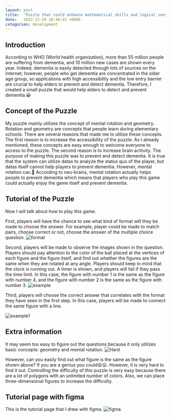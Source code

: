 ```yaml
---
layout: post
title:  "Puzzle that could enhance mathematical skills and logical sense"
date:   2022-12-28 10:40:42 +0900
categories: development
---
```


## Introduction

According to WHO (World health organization), more than 55 million people are suffering from dementia, and 10 million new cases are shown every year. Indeed, dementia is easily detected through lots of sources on the internet; however, people who get dementia are concentrated in the older age group, so applications with high accessibility and the low entry barrier are crucial to help elders to prevent and detect dementia. Therefore, I created a small puzzle that would help elders to detect and prevent dementia.😀

## Concept of the Puzzle

My puzzle mainly utilizes the concept of mental rotation and geometry. Rotation and geometry are concepts that people learn during elementary schools. There are several reasons that made me to utilize these concepts. The first reason is to increase the accessibility of the puzzle. As I already mentioned, these concepts are easy enough to welcome everyone to access to the puzzle. The second reason is to increase brain acitivity. The purpose of making this puzzle was to prevent and detect dementia. It is true that the system can utilize datas to analyze the status quo of the player, but datas itself cannot help players to prevent dementia. However, mental rotation can.🤗 According to neu-brains, mental rotation actually helps people to prevent dementia which means that players who play this game could actually enjoy the game itself and prevent dementia.

## Tutorial of the Puzzle

Now I will talk about how to play this game.

First, players will have the chance to see what kind of format will they be made to choose the answer. For example, player could be made to match pairs, choose correct or not, choose the answer of the multiple choice question.
![format](https://res.cloudinary.com/dgq2zzviv/image/upload/v1672228677/Screenshot_2022-12-28_205749_oojgmi.png)

Second, players will be made to observe the images shown in the question. Players should pay attention to the color of the ball placed at the vertices of each figure and the figure itself, and find out whether the figures are the same when they are rotated at any angle. Players should keep in mind that the clock is running out. A timer is shown, and players will fail if they pass the time limit. In this case, the figure with number 1 is the same as the figure with number 4, and the figure with number 2 is the same as the figure with number 3.
![example](https://res.cloudinary.com/dgq2zzviv/image/upload/v1672230200/Screenshot_2022-12-28_212231_zitsav.png)

Third, players will choose the correct answer that correlates with the format they have seen in the first step. In this case, players will be made to connect the same figure with a line.

![example1](https://res.cloudinary.com/dgq2zzviv/image/upload/v1672230406/%EA%B7%B8%EB%A6%BC1_sdq9sd.png)

## Extra information

It may seem too easy to figure out the questions because it only utilizes basic concepts: geometry and mental rotation.
![Hard](https://res.cloudinary.com/dgq2zzviv/image/upload/v1672231477/Screenshot_2022-12-28_214428_utocen.png)

However, can you easily find out what figure is the same as the figure shown above? If you are a genius you could😝😛. However, it is very hard to find it out. Controlling the difficulty of this puzzle is very easy because there are a lot of polygons with an unlimited number of colors. Also, we can place three-dimensional figures to increase the difficulty.

## Tutorial page with figma

This is the tutorial page that I drew with figma.
![figma](https://res.cloudinary.com/dgq2zzviv/image/upload/v1672231934/Screenshot_2022-12-28_215201_qzs0hg.png)
